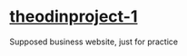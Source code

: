 # [theodinproject-1](https://vinuaravindh.github.io/theodinproject-1/)
Supposed business website, just for practice
